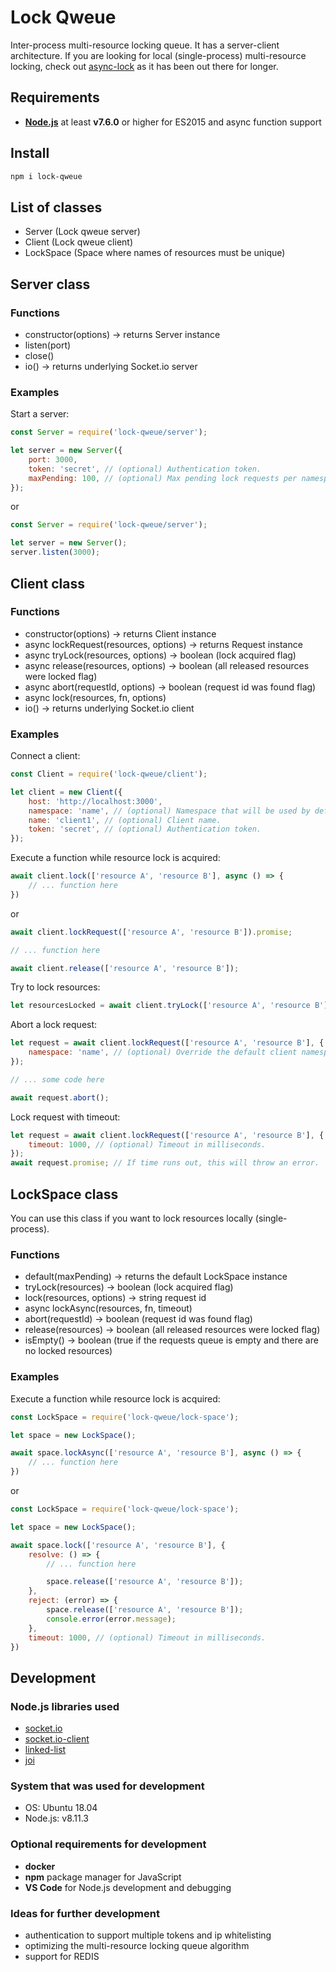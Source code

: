 # Lock Qweue

Inter-process multi-resource locking queue.
It has a server-client architecture.
If you are looking for local (single-process) multi-resource locking, check out [async-lock](https://www.npmjs.com/package/async-lock) as it has been out there for longer.

## Requirements

- [**Node.js**](https://nodejs.org) at least  **v7.6.0** or higher for ES2015 and async function support

## Install

```bash
npm i lock-qweue
```

## List of classes

- Server (Lock qweue server)
- Client (Lock qweue client)
- LockSpace (Space where names of resources must be unique)

## Server class

### Functions

- constructor(options) → returns Server instance
- listen(port)
- close()
- io() → returns underlying Socket.io server

### Examples

Start a server:

```js
const Server = require('lock-qweue/server');

let server = new Server({
	port: 3000,
	token: 'secret', // (optional) Authentication token.
	maxPending: 100, // (optional) Max pending lock requests per namespace.
});
```

or

```js
const Server = require('lock-qweue/server');

let server = new Server();
server.listen(3000);

```

## Client class

### Functions

- constructor(options) → returns Client instance
- async lockRequest(resources, options) → returns Request instance
- async tryLock(resources, options) → boolean (lock acquired flag)
- async release(resources, options) → boolean (all released resources were locked flag)
- async abort(requestId, options) → boolean (request id was found flag)
- async lock(resources, fn, options)
- io() → returns underlying Socket.io client

### Examples

Connect a client:

```js
const Client = require('lock-qweue/client');

let client = new Client({
	host: 'http://localhost:3000',
	namespace: 'name', // (optional) Namespace that will be used by default. Can be overridden with options.
	name: 'client1', // (optional) Client name.
	token: 'secret', // (optional) Authentication token.
});
```

Execute a function while resource lock is acquired:

```js
await client.lock(['resource A', 'resource B'], async () => {
	// ... function here
})
```

or

```js
await client.lockRequest(['resource A', 'resource B']).promise;

// ... function here

await client.release(['resource A', 'resource B']);
```

Try to lock resources:

```js
let resourcesLocked = await client.tryLock(['resource A', 'resource B']);
```

Abort a lock request:

```js
let request = await client.lockRequest(['resource A', 'resource B'], {
	namespace: 'name', // (optional) Override the default client namespace.
});

// ... some code here

await request.abort();
```

Lock request with timeout:

```js
let request = await client.lockRequest(['resource A', 'resource B'], {
	timeout: 1000, // (optional) Timeout in milliseconds.
});
await request.promise; // If time runs out, this will throw an error.
```

## LockSpace class

You can use this class if you want to lock resources locally (single-process).

### Functions

- default(maxPending) → returns the default LockSpace instance
- tryLock(resources) → boolean (lock acquired flag)
- lock(resources, options) → string request id
- async lockAsync(resources, fn, timeout)
- abort(requestId) → boolean (request id was found flag)
- release(resources) → boolean (all released resources were locked flag)
- isEmpty() → boolean (true if the requests queue is empty and there are no locked resources)

### Examples

Execute a function while resource lock is acquired:

```js
const LockSpace = require('lock-qweue/lock-space');

let space = new LockSpace();

await space.lockAsync(['resource A', 'resource B'], async () => {
	// ... function here
})
```

or

```js
const LockSpace = require('lock-qweue/lock-space');

let space = new LockSpace();

await space.lock(['resource A', 'resource B'], {
	resolve: () => {
		// ... function here

		space.release(['resource A', 'resource B']);
	},
	reject: (error) => {
		space.release(['resource A', 'resource B']);
		console.error(error.message);
	},
	timeout: 1000, // (optional) Timeout in milliseconds.
})
```

## Development

### Node.js libraries used

- [socket.io](https://socket.io/)
- [socket.io-client](https://www.npmjs.com/package/socket.io-client)
- [linked-list](https://www.npmjs.com/package/linked-list)
- [joi](https://www.npmjs.com/package/joi)

### System that was used for development

- OS: Ubuntu 18.04
- Node.js: v8.11.3

### Optional requirements for development

- **docker**
- **npm** package manager for JavaScript
- **VS Code** for Node.js development and debugging

### Ideas for further development

- authentication to support multiple tokens and ip whitelisting
- optimizing the multi-resource locking queue algorithm
- support for REDIS
